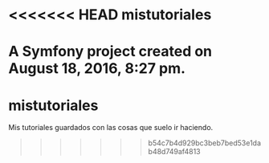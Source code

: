<<<<<<< HEAD
mistutoriales
=============

A Symfony project created on August 18, 2016, 8:27 pm.
=======
# mistutoriales
Mis tutoriales guardados con las cosas que suelo ir haciendo.
>>>>>>> b54c7b4d929bc3beb7bed53e1dab48d749af4813
